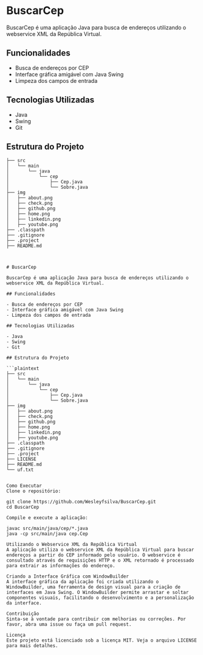 # BuscarCep

BuscarCep é uma aplicação Java para busca de endereços utilizando o webservice XML da República Virtual.

## Funcionalidades

- Busca de endereços por CEP
- Interface gráfica amigável com Java Swing
- Limpeza dos campos de entrada

## Tecnologias Utilizadas

- Java
- Swing
- Git

## Estrutura do Projeto

```plaintext
├── src
│   └── main
│       └── java
│           └── cep
│               ├── Cep.java
│               └── Sobre.java
├── img
│   ├── about.png
│   ├── check.png
│   ├── github.png
│   ├── home.png
│   ├── linkedin.png
│   ├── youtube.png
├── .classpath
├── .gitignore
├── .project
├── README.md



# BuscarCep

BuscarCep é uma aplicação Java para busca de endereços utilizando o webservice XML da República Virtual.

## Funcionalidades

- Busca de endereços por CEP
- Interface gráfica amigável com Java Swing
- Limpeza dos campos de entrada

## Tecnologias Utilizadas

- Java
- Swing
- Git

## Estrutura do Projeto

```plaintext
├── src
│   └── main
│       └── java
│           └── cep
│               ├── Cep.java
│               └── Sobre.java
├── img
│   ├── about.png
│   ├── check.png
│   ├── github.png
│   ├── home.png
│   ├── linkedin.png
│   ├── youtube.png
├── .classpath
├── .gitignore
├── .project
├── LICENSE
├── README.md
└── uf.txt


Como Executar
Clone o repositório:

git clone https://github.com/Wesleyfsilva/BuscarCep.git
cd BuscarCep

Compile e execute a aplicação:

javac src/main/java/cep/*.java
java -cp src/main/java cep.Cep

Utilizando o Webservice XML da República Virtual
A aplicação utiliza o webservice XML da República Virtual para buscar endereços a partir do CEP informado pelo usuário. O webservice é consultado através de requisições HTTP e o XML retornado é processado para extrair as informações do endereço.

Criando a Interface Gráfica com WindowBuilder
A interface gráfica da aplicação foi criada utilizando o WindowBuilder, uma ferramenta de design visual para a criação de interfaces em Java Swing. O WindowBuilder permite arrastar e soltar componentes visuais, facilitando o desenvolvimento e a personalização da interface.

Contribuição
Sinta-se à vontade para contribuir com melhorias ou correções. Por favor, abra uma issue ou faça um pull request.

Licença
Este projeto está licenciado sob a licença MIT. Veja o arquivo LICENSE para mais detalhes.
